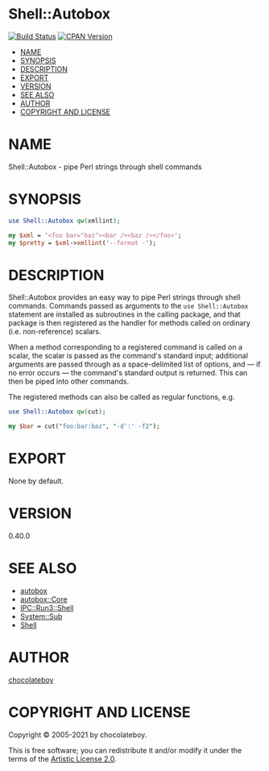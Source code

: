 # Shell::Autobox

[![Build Status](https://github.com/chocolateboy/Shell-Autobox/workflows/test/badge.svg)](https://github.com/chocolateboy/Shell-Autobox/actions?query=workflow%3Atest)
[![CPAN Version](https://badge.fury.io/pl/Shell-Autobox.svg)](https://badge.fury.io/pl/Shell-Autobox)

<!-- TOC -->

- [NAME](#name)
- [SYNOPSIS](#synopsis)
- [DESCRIPTION](#description)
- [EXPORT](#export)
- [VERSION](#version)
- [SEE ALSO](#see-also)
- [AUTHOR](#author)
- [COPYRIGHT AND LICENSE](#copyright-and-license)

<!-- TOC END -->

# NAME

Shell::Autobox - pipe Perl strings through shell commands

# SYNOPSIS

```perl
use Shell::Autobox qw(xmllint);

my $xml = '<foo bar="baz"><bar /><baz /></foo>';
my $pretty = $xml->xmllint('--format -');
```

# DESCRIPTION

Shell::Autobox provides an easy way to pipe Perl strings through shell
commands. Commands passed as arguments to the `use Shell::Autobox` statement
are installed as subroutines in the calling package, and that package is then
registered as the handler for methods called on ordinary (i.e. non-reference)
scalars.

When a method corresponding to a registered command is called on a scalar, the
scalar is passed as the command's standard input; additional arguments are
passed through as a space-delimited list of options, and — if no error occurs —
the command's standard output is returned. This can then be piped into other
commands.

The registered methods can also be called as regular functions, e.g.

```perl
use Shell::Autobox qw(cut);

my $bar = cut("foo:bar:baz", "-d':' -f2");
```

# EXPORT

None by default.

# VERSION

0.40.0

# SEE ALSO

- [autobox](https://metacpan.org/pod/autobox)
- [autobox::Core](https://metacpan.org/pod/autobox::Core)
- [IPC::Run3::Shell](https://metacpan.org/pod/IPC::Run3::Shell)
- [System::Sub](https://metacpan.org/pod/System::Sub)
- [Shell](https://metacpan.org/pod/Shell)

# AUTHOR

[chocolateboy](mailto:chocolate@cpan.org)

# COPYRIGHT AND LICENSE

Copyright © 2005-2021 by chocolateboy.

This is free software; you can redistribute it and/or modify it under the terms of the
[Artistic License 2.0](https://www.opensource.org/licenses/artistic-license-2.0.php).
